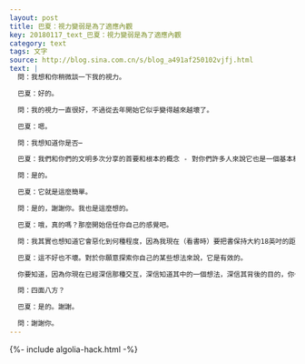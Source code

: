 ```yaml
---
layout: post
title: 巴夏：視力變弱是為了適應內觀
key: 20180117_text_巴夏：視力變弱是為了適應內觀
category: text
tags: 文字
source: http://blog.sina.com.cn/s/blog_a491af250102vjfj.html
text: |
  問：我想和你稍微談一下我的視力。

  巴夏：好的。

  問：我的視力一直很好，不過從去年開始它似乎變得越來越壞了。

  巴夏：嗯。

  問：我想知道你是否⋯

  巴夏：我們和你們的文明多次分享的首要和根本的概念 - 對你們許多人來說它也是一個基本概念 - （是）：因為你們的舊習慣，（這樣說吧，）你們許多人現在正在從你們一直都在的結構中分散注意力，這樣你們就能夠適應向內觀看。你明白嗎？

  問：是的。

  巴夏：它就是這麼簡單。

  問：是的，謝謝你。我也是這麼想的。

  巴夏：哦，真的嗎？那麼開始信任你自己的感覺吧。

  問：我其實也想知道它會惡化到何種程度，因為我現在（看書時）要把書保持大約18英吋的距離。

  巴夏：這不好也不壞。對於你願意探索你自己的某些想法來說，它是有效的。

  你要知道，因為你現在已經深信那種交互，深信知道其中的一個想法，深信其背後的目的，你也開始以其他方式改變。因此，它不會那麼多的以線性的方式繼續，雖然它可能有那麼一點（線性），它也會開始以不同的方式朝四面八方擴張。

  問：四面八方？

  巴夏：是的。謝謝。

  問：謝謝你。
---
```


{%- include algolia-hack.html -%}
